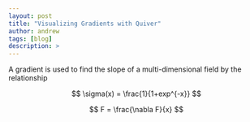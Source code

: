 ```yaml
---
layout: post
title: "Visualizing Gradients with Quiver"
author: andrew
tags: [blog]
description: >
---
```



A gradient is used to find the slope of a multi-dimensional field by the relationship

$$
\sigma(x) = \frac{1}{1+exp^{-x}}
$$


$$
F = \frac{\nabla F}{x}
$$
